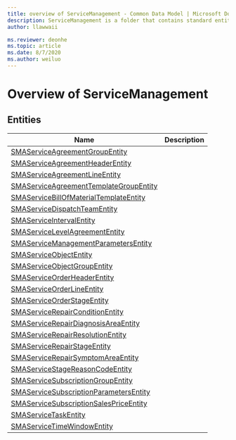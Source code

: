 ```yaml
---
title: overview of ServiceManagement - Common Data Model | Microsoft Docs
description: ServiceManagement is a folder that contains standard entities related to the Common Data Model.
author: llawwaii

ms.reviewer: deonhe
ms.topic: article
ms.date: 8/7/2020
ms.author: weiluo
---
```


# Overview of ServiceManagement


## Entities

|Name|Description|
|---|---|
|[SMAServiceAgreementGroupEntity](SMAServiceAgreementGroupEntity.md)||
|[SMAServiceAgreementHeaderEntity](SMAServiceAgreementHeaderEntity.md)||
|[SMAServiceAgreementLineEntity](SMAServiceAgreementLineEntity.md)||
|[SMAServiceAgreementTemplateGroupEntity](SMAServiceAgreementTemplateGroupEntity.md)||
|[SMAServiceBillOfMaterialTemplateEntity](SMAServiceBillOfMaterialTemplateEntity.md)||
|[SMAServiceDispatchTeamEntity](SMAServiceDispatchTeamEntity.md)||
|[SMAServiceIntervalEntity](SMAServiceIntervalEntity.md)||
|[SMAServiceLevelAgreementEntity](SMAServiceLevelAgreementEntity.md)||
|[SMAServiceManagementParametersEntity](SMAServiceManagementParametersEntity.md)||
|[SMAServiceObjectEntity](SMAServiceObjectEntity.md)||
|[SMAServiceObjectGroupEntity](SMAServiceObjectGroupEntity.md)||
|[SMAServiceOrderHeaderEntity](SMAServiceOrderHeaderEntity.md)||
|[SMAServiceOrderLineEntity](SMAServiceOrderLineEntity.md)||
|[SMAServiceOrderStageEntity](SMAServiceOrderStageEntity.md)||
|[SMAServiceRepairConditionEntity](SMAServiceRepairConditionEntity.md)||
|[SMAServiceRepairDiagnosisAreaEntity](SMAServiceRepairDiagnosisAreaEntity.md)||
|[SMAServiceRepairResolutionEntity](SMAServiceRepairResolutionEntity.md)||
|[SMAServiceRepairStageEntity](SMAServiceRepairStageEntity.md)||
|[SMAServiceRepairSymptomAreaEntity](SMAServiceRepairSymptomAreaEntity.md)||
|[SMAServiceStageReasonCodeEntity](SMAServiceStageReasonCodeEntity.md)||
|[SMAServiceSubscriptionGroupEntity](SMAServiceSubscriptionGroupEntity.md)||
|[SMAServiceSubscriptionParametersEntity](SMAServiceSubscriptionParametersEntity.md)||
|[SMAServiceSubscriptionSalesPriceEntity](SMAServiceSubscriptionSalesPriceEntity.md)||
|[SMAServiceTaskEntity](SMAServiceTaskEntity.md)||
|[SMAServiceTimeWindowEntity](SMAServiceTimeWindowEntity.md)||
